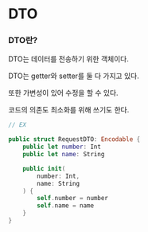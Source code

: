 # DTO

### DTO란? 

DTO는 데이터를 전송하기 위한 객체이다. 

DTO는 getter와 setter를 둘 다 가지고 있다.

또한 가변성이 있어 수정을 할 수 있다.

코드의 의존도 최소화를 위해 쓰기도 한다.

```swift
// EX

public struct RequestDTO: Encodable {
    public let number: Int
    public let name: String

    public init(
        number: Int,
        name: String
    ) {
        self.number = number
        self.name = name
    }
}
```
